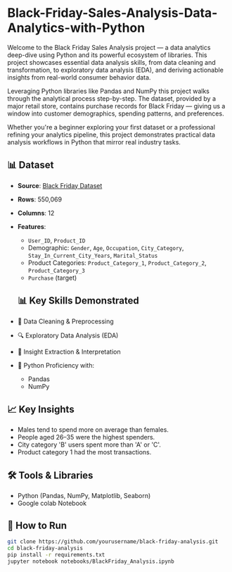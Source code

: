 # Black-Friday-Sales-Analysis-Data-Analytics-with-Python

Welcome to the Black Friday Sales Analysis project — a data analytics deep-dive using Python and its powerful ecosystem of libraries. This project showcases essential data analysis skills, from data cleaning and transformation, to exploratory data analysis (EDA), and deriving actionable insights from real-world consumer behavior data.

Leveraging Python libraries like Pandas and NumPy this project walks through the analytical process step-by-step. The dataset, provided by a major retail store, contains purchase records for Black Friday — giving us a window into customer demographics, spending patterns, and preferences.

Whether you're a beginner exploring your first dataset or a professional refining your analytics pipeline, this project demonstrates practical data analysis workflows in Python that mirror real industry tasks.

## 📊 Dataset

- **Source**: [Black Friday Dataset](https://www.kaggle.com/datasets/sdolezel/black-friday)
- **Rows**: 550,069
- **Columns**: 12
- **Features**:
  - `User_ID`, `Product_ID`
  - Demographic: `Gender`, `Age`, `Occupation`, `City_Category`, `Stay_In_Current_City_Years`, `Marital_Status`
  - Product Categories: `Product_Category_1`, `Product_Category_2`, `Product_Category_3`
  - `Purchase` (target)

  ## 📊 Key Skills Demonstrated

- 🧹 Data Cleaning & Preprocessing
- 🔍 Exploratory Data Analysis (EDA)
- 🧠 Insight Extraction & Interpretation
- 🐍 Python Proficiency with:
  - Pandas
  - NumPy


## 📈 Key Insights

- Males tend to spend more on average than females.
- People aged 26–35 were the highest spenders.
- City category 'B' users spent more than 'A' or 'C'.
- Product category 1 had the most transactions.

## 🛠️ Tools & Libraries

- Python (Pandas, NumPy, Matplotlib, Seaborn)
- Google colab Notebook

## 🚀 How to Run

```bash
git clone https://github.com/yourusername/black-friday-analysis.git
cd black-friday-analysis
pip install -r requirements.txt
jupyter notebook notebooks/BlackFriday_Analysis.ipynb
